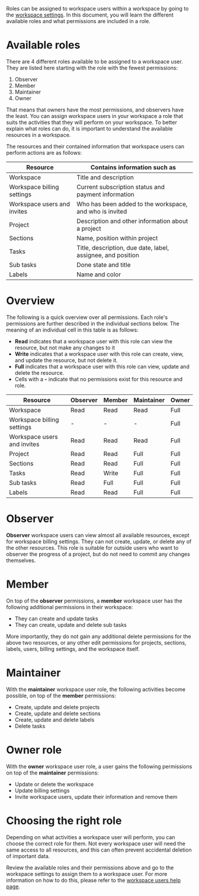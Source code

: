 Roles can be assigned to workspace users within a workspace by going to the
[workspace settings](/help/workspace-users#edit-a-workspace-users-permissions).
In this document, you will learn the different available roles and what
permissions are included in a role.

# Available roles

There are 4 different roles available to be assigned to a workspace user. They
are listed here starting with the role with the fewest permissions:

1. Observer
2. Member
3. Maintainer
4. Owner

That means that owners have the most permissions, and observers have the least.
You can assign workspace users in your workspace a role that suits the
activities that they will perform on your workspace. To better explain what
roles can do, it is important to understand the available resources in a
workspace.

The resources and their contained information that workspace users can perform
actions are as follows:

| Resource                    | Contains information such as                                |
| --------------------------- | ----------------------------------------------------------- |
| Workspace                   | Title and description                                       |
| Workspace billing settings  | Current subscription status and payment information         |
| Workspace users and invites | Who has been added to the workspace, and who is invited     |
| Project             | Description and other information about a project   |
| Sections                    | Name, position within project                       |
| Tasks                       | Title, description, due date, label, assignee, and position |
| Sub tasks                   | Done state and title                                        |
| Labels                      | Name and color                                              |

# Overview

The following is a quick overview over all permissions. Each role's permissions
are further described in the individual sections below. The meaning of an
individual cell in this table is as follows:

- **Read** indicates that a workspace user with this role can view the
  resource, but not make any changes to it
- **Write** indicates that a workspace user with this role can create, view,
  and update the resource, but not delete it.
- **Full** indicates that a workspace user with this role can view, update and
  delete the resource.
- Cells with a **-** indicate that no permissions exist for this resource and
  role.

| Resource                    | Observer | Member | Maintainer | Owner |
| --------------------------- | -------- | ------ | ---------- | ----- |
| Workspace                   | Read     | Read   | Read       | Full  |
| Workspace billing settings  | -        | -      | -          | Full  |
| Workspace users and invites | Read     | Read   | Read       | Full  |
| Project             | Read     | Read   | Full       | Full  |
| Sections                    | Read     | Read   | Full       | Full  |
| Tasks                       | Read     | Write  | Full       | Full  |
| Sub tasks                   | Read     | Full   | Full       | Full  |
| Labels                      | Read     | Read   | Full       | Full  |

# Observer

**Observer** workspace users can view almost all available resources, except
for workspace billing settings. They can not create, update, or delete any of
the other resources. This role is suitable for outside users who want to
observer the progress of a project, but do not need to commit any changes
themselves.

# Member

On top of the **observer** permissions, a **member** workspace user has the
following additional permissions in their workspace:

- They can create and update tasks
- They can create, update and delete sub tasks

More importantly, they do not gain any additional delete permissions for the
above two resources, or any other edit permissions for projects,
sections, labels, users, billing settings, and the workspace itself.

# Maintainer

With the **maintainer** workspace user role, the following activities become
possible, on top of the **member** permissions:

- Create, update and delete projects
- Create, update and delete sections
- Create, update and delete labels
- Delete tasks

# Owner role

With the **owner** workspace user role, a user gains the following permissions
on top of the **maintainer** permissions:

- Update or delete the workspace
- Update billing settings
- Invite workspace users, update their information and remove them

# Choosing the right role

Depending on what activities a workspace user will perform, you can choose the
correct role for them. Not every workspace user will need the same access to
all resources, and this can often prevent accidental deletion of important
data.

Review the available roles and their permissions above and go to the workspace
settings to assign them to a workspace user. For more information on how to do
this, please refer to the [workspace users help
page](/help/workspace-users#edit-a-workspace-users-permissions).
